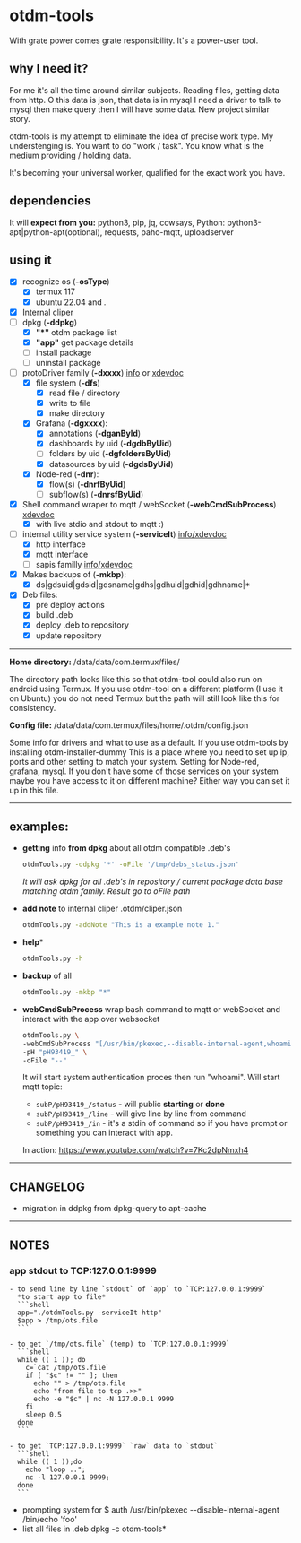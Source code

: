 # otdm-tools

With grate power comes grate responsibility. It's a power-user tool.

## why I need it?

For me it's all the time around similar subjects. Reading files, getting data from http. O this data is json, that data is in mysql I need a driver to talk to mysql then make query then I will have some data. New project similar story.

  otdm-tools is my attempt to eliminate the idea of precise work type. My understenging is. You want to do "work / task". You know what is the medium providing / holding data.

  It's becoming your universal worker, qualified for the exact work you have.

## dependencies

  It will **expect from you:** python3, pip, jq, cowsays,
  Python: python3-apt|python-apt(optional), requests, paho-mqtt, uploadserver

## using it

- [x] recognize os (**-osType**)
  - [x] termux 117
  - [x] ubuntu 22.04 and *.*

- [x] Internal cliper
- [ ] dpkg (**-ddpkg**)
  - [x] **"*"** otdm package list
  - [x] **"app"** get package details
  - [ ] install package
  - [ ] uninstall package

- [ ] protoDriver family (**-dxxxx**) [info](https://github.com/yOyOeK1/oiyshTerminal/blob/main/otdm-tools/data/data/com.termux/files/usr/bin/otdm_protoDriver_README.md) or [xdevdoc](https://github.com/yOyOeK1/oiyshTerminal/wiki/xdevdoc-otdmDriverProto)
	- [x] file system (**-dfs**)
  		- [x] read file / directory
  		- [x] write to file
  		- [x] make directory

	- [x] Grafana (**-dgxxxx**):
		- [x] annotations (**-dganById**)
  		- [x] dashboards by uid (**-dgdbByUid**)
        - [ ] folders by uid (**-dgfoldersByUid**)
  		- [x] datasources by uid (**-dgdsByUid**)

	- [x] Node-red (**-dnr**):
  		- [x] flow(s) (**-dnrfByUid**)
  		- [ ] subflow(s) (**-dnrsfByUid**)

- [x] Shell command wraper to mqtt / webSocket (**-webCmdSubProcess**) [xdevdoc](https://github.com/yOyOeK1/oiyshTerminal/wiki/xdevdoc-otdmDriverProto-web-cmd-sub-process)
  - [x] with live stdio and stdout to mqtt :)

- [ ] internal utility service system (**-serviceIt**) [info/xdevdoc](https://github.com/yOyOeK1/oiyshTerminal/blob/main/otdm-tools/data/data/com.termux/files/usr/bin/otdm_serviceIt_README.md)
	- [x] http interface
	- [x] mqtt interface
    - [ ] sapis familly [info/xdevdoc](https://github.com/yOyOeK1/oiyshTerminal/blob/main/otdm-tools/data/data/com.termux/files/usr/bin/otdm_sapis_README.md)

- [x] Makes backups of (**-mkbp**):  
  - [x] ds|gdsuid|gdsid|gdsname|gdhs|gdhuid|gdhid|gdhname|*

- [x] Deb files:  
  - [x] pre deploy actions
  - [x] build .deb
  - [x] deploy .deb to repository
  - [x] update repository

---

**Home directory:** /data/data/com.termux/files/

The directory path looks like this so that otdm-tool could also run on android using Termux.
If you use otdm-tool on a different platform (I use it on Ubuntu) you do not need Termux but the path will still look like this for consistency.

**Config file:** /data/data/com.termux/files/home/.otdm/config.json

Some info for drivers and what to use as a default. If you use otdm-tools by installing otdm-installer-dummy This is a place where you need to set up ip, ports and other setting to match your system. Setting for Node-red, grafana, mysql. If you don't have some of those services on your system maybe you have access to it on different machine? Either way you can set it up in this file.

---

## examples:

* **getting** info **from dpkg** about all otdm compatible .deb's
  ```bash
  otdmTools.py -ddpkg '*' -oFile '/tmp/debs_status.json'
  ```
  *It will ask dpkg for all .deb's in repository / current package data base matching otdm family. Result go to oFile path*

* **add note** to internal cliper .otdm/cliper.json
  ```bash
  otdmTools.py -addNote "This is a example note 1."
  ```

* **help***
  ```bash
  otdmTools.py -h
  ```

* **backup** of all
  ```bash
  otdmTools.py -mkbp "*"
  ```

* **webCmdSubProcess** wrap bash command to mqtt or webSocket and interact with the app over websocket  
  ```bash
  otdmTools.py \
  -webCmdSubProcess "[/usr/bin/pkexec,--disable-internal-agent,whoami]" \
  -pH "pH93419_" \
  -oFile "--"
  ```
  It will start system authentication proces then run "whoami". Will start mqtt topic:
  - `subP/pH93419_/status` - will public **starting** or **done**
  - `subP/pH93419_/line` - will give line by line from command
  - `subP/pH93419_/in` - it's a stdin of command so if you have prompt or something you can interact with app.

  In action: https://www.youtube.com/watch?v=7Kc2dpNmxh4

---

## CHANGELOG

* migration in ddpkg from dpkg-query to apt-cache

---

## NOTES

  ### app stdout to TCP:127.0.0.1:9999

    - to send line by line `stdout` of `app` to `TCP:127.0.0.1:9999`
      *to start app to file*
      ```shell
      app="./otdmTools.py -serviceIt http"
      $app > /tmp/ots.file
      ```

    - to get `/tmp/ots.file` (temp) to `TCP:127.0.0.1:9999`
      ```shell
      while (( 1 )); do
        c=`cat /tmp/ots.file`
        if [ "$c" != "" ]; then
          echo "" > /tmp/ots.file
          echo "from file to tcp .>>"
          echo -e "$c" | nc -N 127.0.0.1 9999
        fi
        sleep 0.5
      done
      ```

    - to get `TCP:127.0.0.1:9999` `raw` data to `stdout`
      ```shell
      while (( 1 ));do
        echo "loop ..";
        nc -l 127.0.0.1 9999;
      done
      ```

- prompting system for $ auth /usr/bin/pkexec --disable-internal-agent /bin/echo 'foo'
- list all files in .deb
  dpkg -c otdm-tools*

